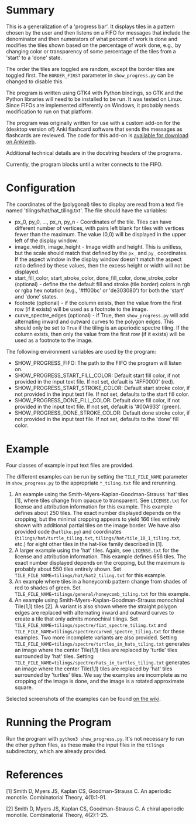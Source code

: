 # Summary

This is a generalization of a 'progress bar'.
It displays tiles in a pattern chosen by the user and then
listens on a FIFO for messages that include the denominator and
then numerators of what percent of work is done and modifies
the tiles shown based on the percentage of work done, e.g., by
changing color or transparency of some percentage of the tiles
from a 'start' to a 'done' state.

The order the tiles are toggled are random, except the border
tiles are toggled first. The `BORDER_FIRST` parameter in `show_progress.py`
can be changed to disable this.

The program is written using GTK4 with Python bindings, so GTK
and the Python libraries will need to be installed to be run.
It was tested on Linux. Since FIFOs are implemented differently
on Windows, it probably needs modification to run on that platform.

The program was originally written for use with a custom add-on
for the (desktop version of) Anki flashcard software that
sends the messages as flashcards are reviewed. The code for this
add-on is [available for download on Ankiweb](https://ankiweb.net/shared/info/1300160579).

Additional technical details are in the docstring headers of the
programs.

Currently, the program blocks until a writer connects to the FIFO.

# Configuration

The coordinates of the (polygonal) tiles to display are read from
a text file named 'tilings/hat/hat_tiling.txt'. The file should have the variables:
- px_0, py_0, ..., px_n, py_n - Coordinates of the tile. Tiles can
  have different number of vertices, with pairs left blank for tiles
  with vertices fewer than the maximum. The value (0,0) will be
  displayed in the upper left of the display window.
- image_width, image_height - Image width and height. This is unitless,
  but the scale should match that defined by the `px_` and `py_`
  coordinates. If the aspect window in the display window doesn't match
  the aspect ratio defined by these values, then the excess height or
  width will not be displayed.
- start_fill_color, start_stroke_color, done_fill_color, done_stroke_color
  (optional) - define the the default fill and stroke (tile border)
  colors in rgb or rgba hex notation (e.g., '#ff00bc' or 'de303080')
  for both the 'start' and 'done' states.
- footnote (optional) - if the column exists, then the value from the
  first row (if it exists) will be used as a footnote to the image.
- curve_spectre_edges (optional) - if True, then `show_progress.py` will
  add alternating inward and outward curves to the polygon edges.
  This should only be set to `True` if the tiling is an aperiodic spectre
  tiling. If the column exists, then only the value from the first row
  (if it exists) will be used as a footnote to the image.

The following environment variables are used by the program:

- SHOW_PROGRESS_FIFO: The path to the FIFO the program will
  listen on.
- SHOW_PROGRESS_START_FILL_COLOR: Default start fill color, if not
  provided in the input text file. If not set, default is '#FF0000' (red).
- SHOW_PROGRESS_START_STROKE_COLOR: Default start stroke color, if not
  provided in the input text file. If not set, defaults to the start
  fill color.
- SHOW_PROGRESS_DONE_FILL_COLOR: Default done fill color, if not
  provided in the input text file. If not set, default is '#00A933' (green).
- SHOW_PROGRESS_DONE_STROKE_COLOR: Default done stroke color, if not
  provided in the input text file. If not set, defaults to the 'done'
  fill color.

# Example

Four classes of example input text files are provided.

The different examples can be run by setting the `TILE_FILE_NAME` parameter
in `show_progress.py` to the appropriate `*_tiling.txt` file and rerunning.

1. An example using the Smith-Myers-Kaplan-Goodman-Strauss 'hat' tiles [1],
   where tiles change from opaque to transparent. See `LICENSE.txt` for
   license and attribution information for this example. This example
   defines about 250 tiles. The exact number displayed depends on the cropping,
   but the minimal cropping appears to yield 166 tiles entirely shown with
   additional partial tiles on the image border. We have also provided
   code (`hatlike.py`) and coordinates (`tilings/hat/turtle_tiling.txt`,
   `tilings/hat/tile_10_1_tiling.txt`, etc.) for eight other tiles in the hat-like family
   described in [1].
2. A larger example using the 'hat' tiles. Again, see `LICENSE.txt` for
   the license and attribution information. This example defines 656 tiles.
   The exact number displayed depends on the cropping, but the maximum is
   probably about 550 tiles entirely shown.
   Set `TILE_FILE_NAME=tilings/hat/hat2_tiling.txt` for this example.
3. An example where tiles in a honeycomb pattern change from shades of red
   to shades of green.
   Set `TILE_FILE_NAME=tilings/general/honeycomb_tiling.txt` for this example.
4. An example using Smith-Myers-Kaplan-Goodman-Strauss monochiral Tile(1,1) tiles [2].
   A variant is also shown where the straight polygon edges are replaced with alternating
   inward and outward curves to create a tile that only admits monochiral tilings.
   Set `TILE_FILE_NAME=tilings/spectre/fiat_spectre_tiling.txt` and
   `TILE_FILE_NAME=tilings/spectre/curved_spectre_tiling.txt` for these examples.
   Two more incomplete variants are also provided.
   Setting `TILE_FILE_NAME=tilings/spectre/turtles_in_hats_tiling.txt` generates an image
   where the center Tile(1,1) tiles are replaced by 'turtle' tiles surrounded by 'hat' tiles.
   Setting `TILE_FILE_NAME=tilings/spectre/hats_in_turtles_tiling.txt` generates an image
   where the center Tile(1,1) tiles are replaced by 'hat' tiles surrounded by 'turtles' tiles.
   We say the examples are incomplete as no cropping of the image is done, and the image
   is a rotated approximate square.

Selected screenshots of the examples can be found [on the wiki](https://github.com/ghrgriner/progress-tiles/wiki/Examples).

# Running the Program

Run the program with `python3 show_progress.py`. It's not necessary to run
the other python files, as these make the input files in the `tilings`
subdirectory, which are already provided.

# References

[1] Smith D, Myers JS, Kaplan CS, Goodman-Strauss C. An aperiodic monotile. Combinatorial Theory, 4(1):1-91.

[2] Smith D, Myers JS, Kaplan CS, Goodman-Strauss C. A chiral aperiodic monotile. Combinatorial Theory, 4(2):1-25.
